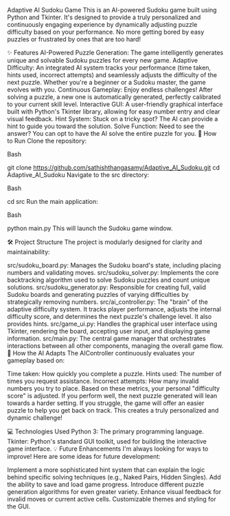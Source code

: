 Adaptive AI Sudoku Game
This is an AI-powered Sudoku game built using Python and Tkinter. It's designed to provide a truly personalized and continuously engaging experience by dynamically adjusting puzzle difficulty based on your performance. No more getting bored by easy puzzles or frustrated by ones that are too hard!

✨ Features
AI-Powered Puzzle Generation: The game intelligently generates unique and solvable Sudoku puzzles for every new game.
Adaptive Difficulty: An integrated AI system tracks your performance (time taken, hints used, incorrect attempts) and seamlessly adjusts the difficulty of the next puzzle. Whether you're a beginner or a Sudoku master, the game evolves with you.
Continuous Gameplay: Enjoy endless challenges! After solving a puzzle, a new one is automatically generated, perfectly calibrated to your current skill level.
Interactive GUI: A user-friendly graphical interface built with Python's Tkinter library, allowing for easy number entry and clear visual feedback.
Hint System: Stuck on a tricky spot? The AI can provide a hint to guide you toward the solution.
Solve Function: Need to see the answer? You can opt to have the AI solve the entire puzzle for you.
🚀 How to Run
Clone the repository:

Bash

git clone https://github.com/sathishthangasamy/Adaptive_AI_Sudoku.git
cd Adaptive_AI_Sudoku
Navigate to the src directory:

Bash

cd src
Run the main application:

Bash

python main.py
This will launch the Sudoku game window.

🛠️ Project Structure
The project is modularly designed for clarity and maintainability:

src/sudoku_board.py: Manages the Sudoku board's state, including placing numbers and validating moves.
src/sudoku_solver.py: Implements the core backtracking algorithm used to solve Sudoku puzzles and count unique solutions.
src/sudoku_generator.py: Responsible for creating full, valid Sudoku boards and generating puzzles of varying difficulties by strategically removing numbers.
src/ai_controller.py: The "brain" of the adaptive difficulty system. It tracks player performance, adjusts the internal difficulty score, and determines the next puzzle's challenge level. It also provides hints.
src/game_ui.py: Handles the graphical user interface using Tkinter, rendering the board, accepting user input, and displaying game information.
src/main.py: The central game manager that orchestrates interactions between all other components, managing the overall game flow.
🧠 How the AI Adapts
The AIController continuously evaluates your gameplay based on:

Time taken: How quickly you complete a puzzle.
Hints used: The number of times you request assistance.
Incorrect attempts: How many invalid numbers you try to place.
Based on these metrics, your personal "difficulty score" is adjusted. If you perform well, the next puzzle generated will lean towards a harder setting. If you struggle, the game will offer an easier puzzle to help you get back on track. This creates a truly personalized and dynamic challenge!

💻 Technologies Used
Python 3: The primary programming language.
Tkinter: Python's standard GUI toolkit, used for building the interactive game interface.
💡 Future Enhancements
I'm always looking for ways to improve! Here are some ideas for future development:

Implement a more sophisticated hint system that can explain the logic behind specific solving techniques (e.g., Naked Pairs, Hidden Singles).
Add the ability to save and load game progress.
Introduce different puzzle generation algorithms for even greater variety.
Enhance visual feedback for invalid moves or current active cells.
Customizable themes and styling for the GUI.
